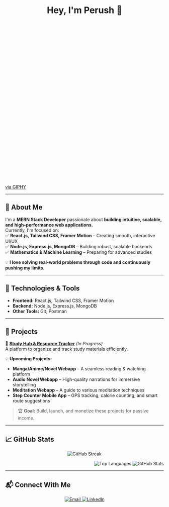 <h1 align="center">Hey, I'm Perush 👋</h1>

<div align="center" style="width:100%;height:0;padding-bottom:100%;position:relative;">
  <a src="https://giphy.com/embed/78XCFBGOlS6keY1Bil" width="100%" height="100%" style="position:absolute" frameBorder="0" class="giphy-embed" allowFullScreen></a>
</div>
<p><a href="https://giphy.com/gifs/PizzaNinjas-programmer-pizza-ninjas-pizzaninjas-78XCFBGOlS6keY1Bil">via GIPHY</a></p>


---

## 🚀 About Me  

I'm a **MERN Stack Developer** passionate about **building intuitive, scalable, and high-performance web applications.**  
Currently, I'm focused on:  
✅ **React.js, Tailwind CSS, Framer Motion** – Creating smooth, interactive UI/UX  
✅ **Node.js, Express.js, MongoDB** – Building robust, scalable backends  
✅ **Mathematics & Machine Learning** – Preparing for advanced studies  

💡 **I love solving real-world problems through code and continuously pushing my limits.**  

---

## 🔨 Technologies & Tools  

- **Frontend:** React.js, Tailwind CSS, Framer Motion  
- **Backend:** Node.js, Express.js, MongoDB
- **Other Tools:** Git, Postman  

---

## 📌 Projects  

🚧 **[Study Hub & Resource Tracker](#)** *(In Progress)*  
A platform to organize and track study materials efficiently.  

💡 **Upcoming Projects:**  
- **Manga/Anime/Novel Webapp** – A seamless reading & watching platform
- **Audio Novel Webapp** – High-quality narrations for immersive storytelling   
- **Meditation Webapp** – A guide to various meditation techniques  
- **Step Counter Mobile App** – GPS tracking, calorie counting, and smart route suggestions  
 

> 🏆 **Goal:** Build, launch, and monetize these projects for passive income.  

---

## 📈 GitHub Stats  

<p align="center">
  <img src="https://github-readme-streak-stats.herokuapp.com/?user=perushparajuli" alt="GitHub Streak" />
</p>

<p align="Right">
  <img src="https://github-readme-stats.vercel.app/api/top-langs?username=perushparajuli&show_icons=true&locale=en&layout=compact" alt="Top Languages" />
  <img src="https://github-readme-stats.vercel.app/api?username=perushparajuli&show_icons=true&locale=en" alt="GitHub Stats" />
</p>

---

## 📬 Connect With Me  

<p align="center">
  <a href="mailto:perushparajuli@gmail.com" target="_blank">
    <img src="https://img.shields.io/badge/Email-perushparajuli%40gmail.com-red?style=for-the-badge&logo=gmail" alt="Email" />
  </a>
  <a href="https://linkedin.com/in/@perush-parajuli" target="_blank">
    <img src="https://img.shields.io/badge/LinkedIn-%40perush%20parajuli-blue?logo=linkedin&style=for-the-badge" alt="LinkedIn" />
  </a>
</p>
